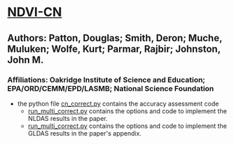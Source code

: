# [NDVI-CN](https://www.sciencedirect.com/science/article/pii/S1364815222000275)
## Authors: Patton, Douglas; Smith, Deron; Muche, Muluken; Wolfe, Kurt; Parmar, Rajbir; Johnston, John M. 
### Affiliations: Oakridge Institute of Science and Education; EPA/ORD/CEMM/EPD/LASMB; National Science Foundation 

- the python file [cn_correct.py](cn_correct.py) contains the accuracy assessment code
  - [run_multi_correct.py](https://github.com/quanted/hms-handler/blob/paper-nldas/run_multi_correct.py) contains the options and code to implement the NLDAS results in the paper.
  - [run_multi_correct.py](https://github.com/quanted/hms-handler/blob/paper-gldas/run_multi_correct.py) contains the options and code to implement the GLDAS results in the paper's appendix.